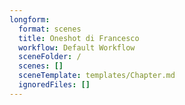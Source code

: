 ```yaml
---
longform:
  format: scenes
  title: Oneshot di Francesco
  workflow: Default Workflow
  sceneFolder: /
  scenes: []
  sceneTemplate: templates/Chapter.md
  ignoredFiles: []
---
```

